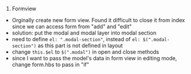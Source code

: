 1. Formview
- Orginally create new form view. Found it difficult to close it from index since
  we can access form from "add" and "edit"
- solution: put the modal and modal layer into modal section
- need to define `el: ".modal-section"`, instead of `el: $(".modal-section")` 
  as this part is not defined in layout
- change `this.$el` to `$(".modal")` in open and close methods
- since I want to pass the model's data in form view in editing mode, change 
  form.hbs to pass in "if"